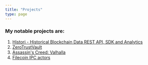 ```yaml
---
title: "Projects"
type: page
---
```



### My notable projects  are:
1. [Histori - Historical Blockchain Data REST API, SDK and Analytics](/projects/histori)
1. [ZeroTrustVault](/projects/zero-trust-vault)
2. [Assassin's Creed: Valhalla](/projects/valhalla)
3. [Filecoin IPC actors](/projects/ipc_actors)